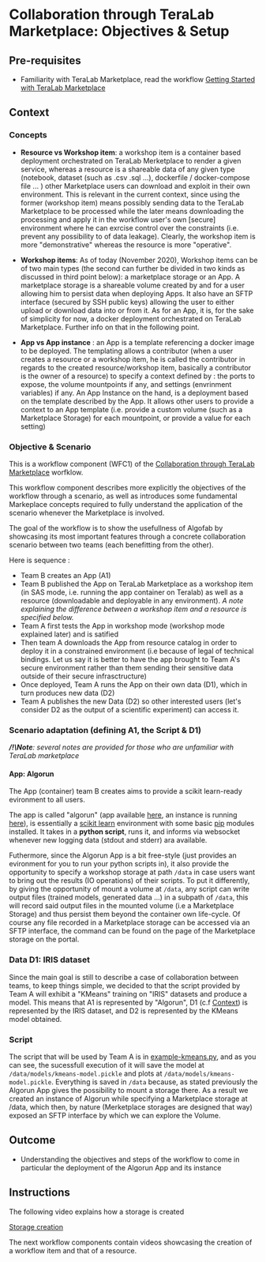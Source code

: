 
# Collaboration through TeraLab Marketplace: Objectives & Setup

## Pre-requisites

* Familiarity with TeraLab Marketplace, read the workflow [Getting Started with TeraLab Marketplace]()

## Context

### Concepts

* **Resource vs Workshop item**: a workshop item is a container based deployment orchestrated on TeraLab Merketplace to render a given service, whereas a resource is a shareable data of any given type (notebook, dataset (such as .csv .sql ...), dockerfile / docker-compose file ... ) other Marketplace users can download and exploit in their own environment. This is relevant in the current context, since using the former (workshop item) means possibly sending data to the TeraLab Marketplace to be processed while the later means downloading the processing and apply it in the workflow user's own [secure] environment where he can exrcise control over the constraints (i.e. prevent any possibility to of data leakage). Clearly, the workshop item is more "demonstrative" whereas the resource is more "operative".

* **Workshop items**: As of today (November 2020), Workshop items can be of two main types (the second can further be divided in two kinds as discussed in third point below): a marketplace storage or an App. A marketplace storage is a shareable volume created by and for a user allowing him to persist data when deploying Apps. It also have an SFTP interface (secured by SSH public keys) allowing the user to either upload or download data into or from it. As for an App, it is, for the sake of simplicity for now, a docker deployment orchestrated on TeraLab Marketplace. Further info on that in the following point.

* **App vs App instance** : an App is a template referencing a docker image to be deployed. The templating allows a contributor (when a user creates a resource or a workshop item, he is called the contributor in regards to the created resource/workshop item, basically a contributor is the owner of a resource) to specify a context defined by : the ports to expose, the volume mountpoints if any, and settings (envrinment variables) if any. An App Instance on the hand, is a deployment based on the template described by the App. It allows other users to provide a context to an App template (i.e. provide a custom volume (such as a Marketplace Storage) for each mountpoint, or provide a value for each setting)


### Objective & Scenario

This is a workflow component (WFC1) of the [Collaboration through TeraLab Marketplace](../) worfklow.

This workflow component describes more explicitly the objectives of the workflow through a scenario, as well as introduces some fundamental Markeplace concepts required to fully understand the application of the scenario whenever the Marketplace is involved.

The goal of the workflow is to show the usefullness of Algofab by showcasing its most important features through a concrete collaboration scenario between two teams (each benefitting from the other).

Here is sequence :
* Team B creates an App (A1)
* Team B published the App on TeraLab Marketplace as a workshop item (in SAS mode, i.e. running the app container on Teralab) as well as a resource (downloadable and deployable in any environment). _A note explaining the difference between a workshop item and a resource is specified below._
* Team A first tests the App in workshop mode (workshop mode explained later) and is satified
* Then team A downloads the App from resource catalog in order to deploy it in a constrained environment (i.e because of legal of technical bindings. Let us say it is better to have the app brought to Team A's secure environment rather than them sending their sensitive data outside of their secure infrasctructure) 
* Once deployed, Team A runs the App on their own data (D1), which in turn produces new data (D2) 
* Team A publishes the new Data (D2) so other interested users (let's consider D2 as the output of a scientific experiment) can access it.


### Scenario adaptation (defining A1, the Script & D1)

_**/!\Note**: several notes are provided for those who are unfamiliar with TeraLab marketplace_

#### App: Algorun

The App (container) team B creates aims to provide a scikit learn-ready evironment to all users.

The app is called "algorun" (app available [here](https://ws67-af-portal.tl.teralab-datascience.fr/workshop/items/5fb633ea4f5aa7013ddae944), an instance is running [here](https://ws67-af-portal.tl.teralab-datascience.fr/workshop/items/5fbd1a6d4f5aa7013ddae94a)), is essentially a [scikit learn]() environment with some basic [pip]() modules installed. It takes in a **python script**, runs it, and informs via websocket whenever new logging data (stdout and stderr) ara available. 

Futhermore, since the Algorun App is a bit free-style (just provides an evironment for you to run your python scripts in), it also provide the opportunity to specify a workshop storage at path <code>/data</code> in case users want to bring out the results (IO operations) of their scripts. To put it differently, by giving the opportunity of mount a volume at <code>/data</code>, any script can write output files (trained models, generated data ...) in a subpath of <code>/data</code>, this will record said output files in the mounted volume (i.e a Marketplace Storage) and thus persist them beyond the container own life-cycle. Of course any file recorded in a Marketplace storage can be accessed via an SFTP interface, the command can be found on the page of the Marketplace storage on the portal.

### Data D1: IRIS dataset

Since the main goal is still to describe a case of collaboration between teams, to keep things simple, we decided to that the script provided by Team A will exhibit a "KMeans" training on "IRIS" datasets and produce a model.
This means that A1 is represented by "Algorun", D1 (c.f [Context](#context)) is represented by the IRIS dataset, and D2 is represented by the KMeans model obtained.

### Script 

The script that will be used by Team A is in [example-kmeans.py](./example-kmeans.py), and as you can see, the sucessfull execution of it will save the model at <code>/data/models/kmeans-model.pickle</code> and plots at <code>/data/models/kmeans-model.pickle</code>. Everything is saved in <code>/data</code> because, as stated previously the Algorun App gives the possibility to mount a storage there. As a result we created an instance of Algorun while specifying a Marketplace storage at /data, which then, by nature (Merketplace storages are designed that way) exposed an SFTP interface by which we can explore the Volume.

## Outcome

* Understanding the objectives and steps of the workflow to come in particular the deployment of the Algorun App and its instance

## Instructions

The following video explains how a storage is created

<!-- [![Storage creation](https://www.youtube.com/vi/TwB0Ay51R_w/0.jpg)](https://www.youtube.com/watch?v=TwB0Ay51R_w) -->

[Storage creation](https://www.youtube.com/watch?v=TwB0Ay51R_w)

The next workflow components contain videos showcasing the creation of a workflow item and that of a resource. 
